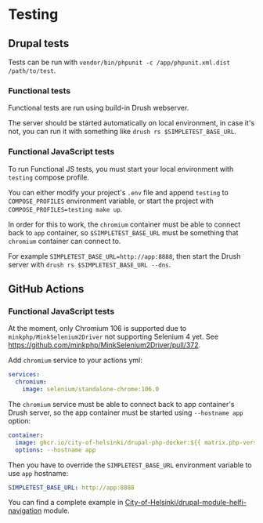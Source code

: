 # Testing

## Drupal tests

Tests can be run with `vendor/bin/phpunit -c /app/phpunit.xml.dist /path/to/test`.

### Functional tests

Functional tests are run using build-in Drush webserver.

The server should be started automatically on local environment, in case it's not, you can run it with something like `drush rs $SIMPLETEST_BASE_URL`.

### Functional JavaScript tests

To run Functional JS tests, you must start your local environment with `testing` compose profile.

You can either modify your project's `.env` file and append `testing` to `COMPOSE_PROFILES` environment variable, or start the project with `COMPOSE_PROFILES=testing make up`.

In order for this to work, the `chromium` container must be able to connect back to `app` container, so `$SIMPLETEST_BASE_URL` must be something that `chromium` container can connect to.

For example `SIMPLETEST_BASE_URL=http://app:8888`, then start the Drush server with `drush rs $SIMPLETEST_BASE_URL --dns`.

## GitHub Actions

### Functional JavaScript tests

At the moment, only Chromium 106 is supported due to `minkphp/MinkSelenium2Driver` not supporting Selenium 4 yet. See https://github.com/minkphp/MinkSelenium2Driver/pull/372.

Add `chromium` service to your actions yml:

```yaml
services:
  chromium:
    image: selenium/standalone-chrome:106.0
```

The `chromium` service must be able to connect back to app container's Drush server, so the app container must be started using `--hostname app` option:

```yaml
container:
  image: ghcr.io/city-of-helsinki/drupal-php-docker:${{ matrix.php-versions }}-alpine
  options: --hostname app
```

Then you have to override the `SIMPLETEST_BASE_URL` environment variable to use `app` hostname:

```yaml
SIMPLETEST_BASE_URL: http://app:8888
```

You can find a complete example in [City-of-Helsinki/drupal-module-helfi-navigation](https://github.com/City-of-Helsinki/drupal-module-helfi-navigation/blob/main/.github/workflows/ci.yml) module.
